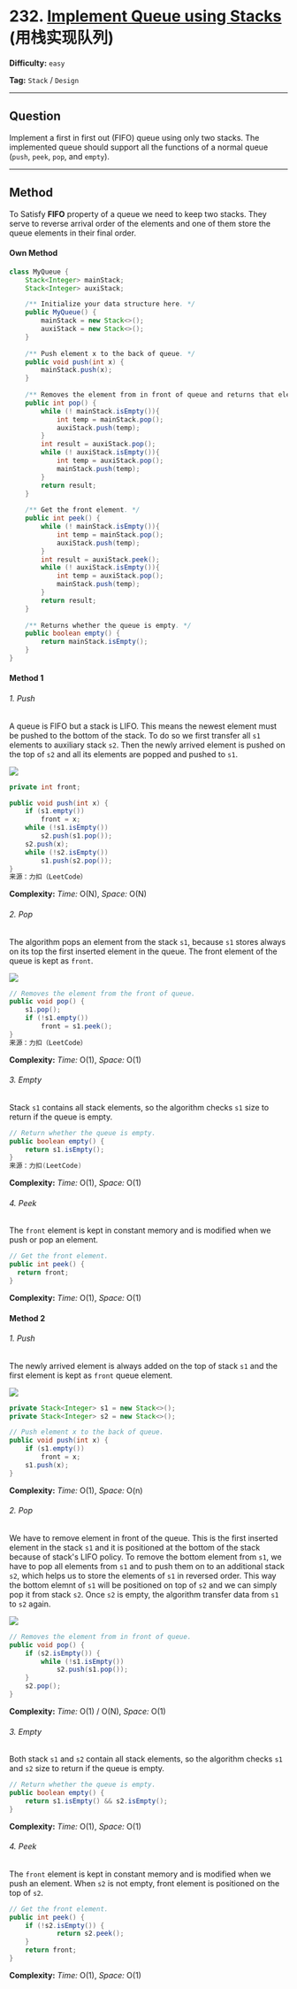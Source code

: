 # 232. [Implement Queue using Stacks][IQS] (用栈实现队列)

[IQS]: https://leetcode-cn.com/problems/implement-queue-using-stacks/

**Difficulty:** `easy`

**Tag:** `Stack` / `Design`

------

## Question

Implement a first in first out (FIFO) queue using only two stacks. The implemented queue should support all the functions of a normal queue (`push`, `peek`, `pop`, and `empty`).

------

## Method

To Satisfy **FIFO** property of a queue we need to keep two stacks. They serve to reverse arrival order of the elements and one of them store the queue elements in their final order.

#### Own Method

```java
class MyQueue {
    Stack<Integer> mainStack;
    Stack<Integer> auxiStack;

    /** Initialize your data structure here. */
    public MyQueue() {
        mainStack = new Stack<>();
        auxiStack = new Stack<>();
    }
    
    /** Push element x to the back of queue. */
    public void push(int x) {
        mainStack.push(x);
    }
    
    /** Removes the element from in front of queue and returns that element. */
    public int pop() {
        while (! mainStack.isEmpty()){
            int temp = mainStack.pop();
            auxiStack.push(temp);
        }
        int result = auxiStack.pop();
        while (! auxiStack.isEmpty()){
            int temp = auxiStack.pop();
            mainStack.push(temp);
        }
        return result;
    }
    
    /** Get the front element. */
    public int peek() {
        while (! mainStack.isEmpty()){
            int temp = mainStack.pop();
            auxiStack.push(temp);
        }
        int result = auxiStack.peek();
        while (! auxiStack.isEmpty()){
            int temp = auxiStack.pop();
            mainStack.push(temp);
        }
        return result;
    }
    
    /** Returns whether the queue is empty. */
    public boolean empty() {
        return mainStack.isEmpty();
    }
}
```



#### Method 1

###### 1. Push

A queue is FIFO but a stack is LIFO. This means the newest element must be pushed to the bottom of the stack. To do so we first transfer all `s1` elements to auxiliary stack `s2`. Then the newly arrived element is pushed on the top of `s2` and all its elements are popped and pushed to `s1`.

![](https://leetcode.com/media/original_images/232_queue_using_stacksBPush.png)

```java
private int front;

public void push(int x) {
    if (s1.empty())
        front = x;
    while (!s1.isEmpty())
        s2.push(s1.pop());
    s2.push(x);
    while (!s2.isEmpty())
        s1.push(s2.pop());
}
来源：力扣（LeetCode）
```

**Complexity:** *Time:* O(N), *Space:* O(N)

###### 2. Pop

The algorithm pops an element from the stack `s1`, because `s1` stores always on its top the first inserted element in the queue. The front element of the queue is kept as `front`.

![](https://leetcode.com/media/original_images/232_queue_using_stacksBPop.png)

```java
// Removes the element from the front of queue.
public void pop() {
    s1.pop();
    if (!s1.empty())
        front = s1.peek();
}
来源：力扣（LeetCode）
```

**Complexity:** *Time:* O(1), *Space:* O(1)

###### 3. Empty

Stack `s1` contains all stack elements, so the algorithm checks `s1` size to return if the queue is empty.

```java
// Return whether the queue is empty.
public boolean empty() {
    return s1.isEmpty();
}
来源：力扣(LeetCode)
```

**Complexity:** *Time:* O(1), *Space:* O(1)

###### 4. Peek

The `front` element is kept in constant memory and is modified when we push or pop an element.

```java
// Get the front element.
public int peek() {
  return front;
}
```

**Complexity:** *Time:* O(1), *Space:* O(1)

#### Method 2

###### 1. Push

The newly arrived element is always added on the top of stack `s1` and the first element is kept as `front` queue element.

![](https://leetcode.com/media/original_images/232_queue_using_stacksAPush.png)

```java
private Stack<Integer> s1 = new Stack<>();
private Stack<Integer> s2 = new Stack<>();

// Push element x to the back of queue.
public void push(int x) {
    if (s1.empty())
        front = x;
    s1.push(x);
}
```

**Complexity:** *Time:* O(1), *Space:* O(n)

###### 2. Pop

We have to remove element in front of the queue. This is the first inserted element in the stack `s1` and it is positioned at the bottom of the stack because of stack's LIFO policy. To remove the bottom element from `s1`, we have to pop all elements from `s1` and to push them on to an additional stack `s2`, which helps us to store the elements of `s1` in reversed order. This way the bottom elemnt of `s1` will be positioned on top of `s2` and we can simply pop it from stack `s2`. Once `s2` is empty, the algorithm transfer data from `s1` to `s2` again.

![](https://leetcode.com/media/original_images/232_queue_using_stacksAPop.png)

```java
// Removes the element from in front of queue.
public void pop() {
    if (s2.isEmpty()) {
        while (!s1.isEmpty())
            s2.push(s1.pop());
    }
    s2.pop();    
}
```

**Complexity:** *Time:* O(1) / O(N), *Space:* O(1)

###### 3. Empty

Both stack `s1` and `s2` contain all stack elements, so the algorithm checks `s1` and `s2` size to return if the queue is empty.

```java
// Return whether the queue is empty.
public boolean empty() {
    return s1.isEmpty() && s2.isEmpty();
}
```

**Complexity:** *Time:* O(1), *Space:* O(1)

###### 4. Peek

The `front` element is kept in constant memory and is modified when we push an element. When `s2` is not empty, front element is positioned on the top of `s2`.

```java
// Get the front element.
public int peek() {
    if (!s2.isEmpty()) {
            return s2.peek();
    }
    return front;
}
```

**Complexity:** *Time:* O(1), *Space:* O(1)